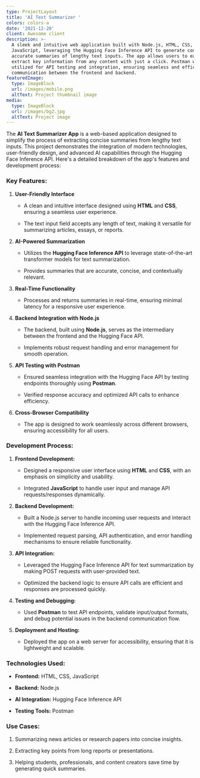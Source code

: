```yaml
---
type: ProjectLayout
title: 'AI Text Summarizer '
colors: colors-a
date: '2021-12-20'
client: Awesome client
description: >-
  A sleek and intuitive web application built with Node.js, HTML, CSS, and
  JavaScript, leveraging the Hugging Face Inference API to generate concise and
  accurate summaries of lengthy text inputs. The app allows users to easily
  extract key information from any content with just a click. Postman was
  utilized for API testing and integration, ensuring seamless and efficient
  communication between the frontend and backend.
featuredImage:
  type: ImageBlock
  url: /images/mobile.png
  altText: Project thumbnail image
media:
  type: ImageBlock
  url: /images/bg2.jpg
  altText: Project image
---
```

The **AI Text Summarizer App** is a web-based application designed to simplify the process of extracting concise summaries from lengthy text inputs. This project demonstrates the integration of modern technologies, user-friendly design, and advanced AI capabilities through the Hugging Face Inference API. Here's a detailed breakdown of the app's features and development process:



### **Key Features:**

1.  **User-Friendly Interface**

    *   A clean and intuitive interface designed using **HTML** and **CSS**, ensuring a seamless user experience.

    *   The text input field accepts any length of text, making it versatile for summarizing articles, essays, or reports.

2.  **AI-Powered Summarization**

    *   Utilizes the **Hugging Face Inference API** to leverage state-of-the-art transformer models for text summarization.

    *   Provides summaries that are accurate, concise, and contextually relevant.

3.  **Real-Time Functionality**

    *   Processes and returns summaries in real-time, ensuring minimal latency for a responsive user experience.

4.  **Backend Integration with Node.js**

    *   The backend, built using **Node.js**, serves as the intermediary between the frontend and the Hugging Face API.

    *   Implements robust request handling and error management for smooth operation.

5.  **API Testing with Postman**

    *   Ensured seamless integration with the Hugging Face API by testing endpoints thoroughly using **Postman**.

    *   Verified response accuracy and optimized API calls to enhance efficiency.

6.  **Cross-Browser Compatibility**

    *   The app is designed to work seamlessly across different browsers, ensuring accessibility for all users.



### **Development Process:**

1.  **Frontend Development:**

    *   Designed a responsive user interface using **HTML** and **CSS**, with an emphasis on simplicity and usability.

    *   Integrated **JavaScript** to handle user input and manage API requests/responses dynamically.

2.  **Backend Development:**

    *   Built a Node.js server to handle incoming user requests and interact with the Hugging Face Inference API.

    *   Implemented request parsing, API authentication, and error handling mechanisms to ensure reliable functionality.

3.  **API Integration:**

    *   Leveraged the Hugging Face Inference API for text summarization by making POST requests with user-provided text.

    *   Optimized the backend logic to ensure API calls are efficient and responses are processed quickly.

4.  **Testing and Debugging:**

    *   Used **Postman** to test API endpoints, validate input/output formats, and debug potential issues in the backend communication flow.

5.  **Deployment and Hosting:**

    *   Deployed the app on a web server for accessibility, ensuring that it is lightweight and scalable.



### **Technologies Used:**

*   **Frontend:** HTML, CSS, JavaScript

*   **Backend:** Node.js

*   **AI Integration:** Hugging Face Inference API

*   **Testing Tools:** Postman



### **Use Cases:**

1.  Summarizing news articles or research papers into concise insights.

2.  Extracting key points from long reports or presentations.

3.  Helping students, professionals, and content creators save time by generating quick summaries.



